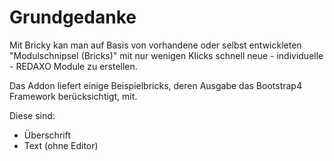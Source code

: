 # Grundgedanke

Mit Bricky kan man auf Basis von vorhandene oder selbst entwickleten "Modulschnipsel (Bricks)" mit nur wenigen Klicks schnell neue - individuelle - REDAXO Module zu erstellen.  

Das Addon liefert einige Beispielbricks, deren Ausgabe das Bootstrap4 Framework berücksichtigt, mit.

Diese sind:

* Überschrift
* Text (ohne Editor) 